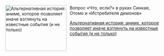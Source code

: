 <!--2025-05-04 16:15:46-->
<div class="yb">
  <div class="rss kino_teatr"><a href="https://www.kino-teatr.ru/blog/y2025/5-4/2064/" title="Альтернативная история: аниме, которое позволяет иначе взглянуть на известные события (и не только)"><img src="https://www.kino-teatr.ru/blog/4/6/2064/poster.jpg" width="196" height="147" align="left" hspace="5" style="margin: 0px 10px 0px 5px" alt="Альтернативная история: аниме, которое позволяет иначе взглянуть на известные события (и не только)"/></a>Вопрос «Что, если?» в руках Синкая, Отомо и «Истребителя демонов» <p class="titl"><a href="https://www.kino-teatr.ru/blog/y2025/5-4/2064/">Альтернативная история: аниме, которое позволяет иначе взглянуть на известные события (и не только)</a></p></div>
</div>
